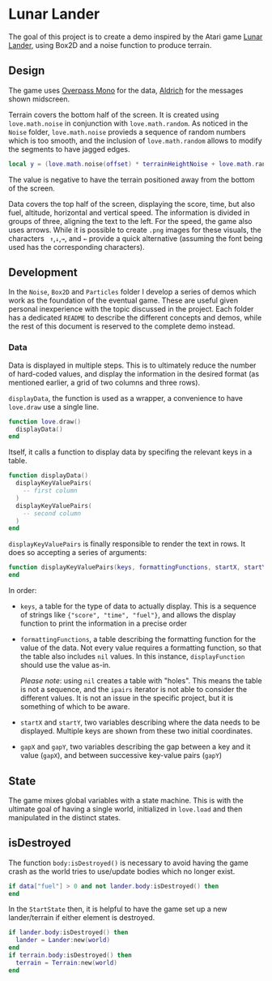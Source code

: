 # Lunar Lander

The goal of this project is to create a demo inspired by the Atari game [Lunar Lander](<https://en.wikipedia.org/wiki/Lunar_Lander_(1979_video_game)>), using Box2D and a noise function to produce terrain.

## Design

The game uses [Overpass Mono](https://fonts.google.com/specimen/Overpass+Mono) for the data, [Aldrich](https://fonts.google.com/specimen/Aldrich) for the messages shown midscreen.

Terrain covers the bottom half of the screen. It is created using `love.math.noise` in conjunction with `love.math.random`. As noticed in the `Noise` folder, `love.math.noise` provieds a sequence of random numbers which is too smooth, and the inclusion of `love.math.random` allows to modify the segments to have jagged edges.

```lua
local y = (love.math.noise(offset) * terrainHeightNoise + love.math.random() * terrainHeightRandom) * -1
```

The value is negative to have the terrain positioned away from the bottom of the screen.

Data covers the top half of the screen, displaying the score, time, but also fuel, altitude, horizontal and vertical speed. The information is divided in groups of three, aligning the text to the left. For the speed, the game also uses arrows. While it is possible to create `.png` images for these visuals, the characters ` ↑`,`↓`,`→`, and `←` provide a quick alternative (assuming the font being used has the corresponding characters).

## Development

In the `Noise`, `Box2D` and `Particles` folder I develop a series of demos which work as the foundation of the eventual game. These are useful given personal inexperience with the topic discussed in the project. Each folder has a dedicated `README` to describe the different concepts and demos, while the rest of this document is reserved to the complete demo instead.

### Data

Data is displayed in multiple steps. This is to ultimately reduce the number of hard-coded values, and display the information in the desired format (as mentioned earlier, a grid of two columns and three rows).

`displayData`, the function is used as a wrapper, a convenience to have `love.draw` use a single line.

```lua
function love.draw()
  displayData()
end
```

Itself, it calls a function to display data by specifing the relevant keys in a table.

```lua
function displayData()
  displayKeyValuePairs(
    -- first column
  )
  displayKeyValuePairs(
    -- second column
  )
end
```

`displayKeyValuePairs` is finally responsible to render the text in rows. It does so accepting a series of arguments:

```lua
function displayKeyValuePairs(keys, formattingFunctions, startX, startY, gapX, gapY)
end
```

In order:

- `keys`, a table for the type of data to actually display. This is a sequence of strings like `{"score", "time", "fuel"}`, and allows the display function to print the information in a precise order

- `formattingFunctions`, a table describing the formatting function for the value of the data. Not every value requires a formatting function, so that the table also includes `nil` values. In this instance, `displayFunction` should use the value as-in.

  _Please note_: using `nil` creates a table with "holes". This means the table is not a sequence, and the `ipairs` iterator is not able to consider the different values. It is not an issue in the specific project, but it is something of which to be aware.

- `startX` and `startY`, two variables describing where the data needs to be displayed. Multiple keys are shown from these two initial coordinates.

- `gapX` and `gapY`, two variables describing the gap between a key and it value (`gapX`), and between successive key-value pairs (`gapY`)

## State

The game mixes global variables with a state machine. This is with the ultimate goal of having a single world, initialized in `love.load` and then manipulated in the distinct states.

## isDestroyed

The function `body:isDestroyed()` is necessary to avoid having the game crash as the world tries to use/update bodies which no longer exist.

```lua
if data["fuel"] > 0 and not lander.body:isDestroyed() then
end
```

In the `StartState` then, it is helpful to have the game set up a new lander/terrain if either element is destroyed.

```lua
if lander.body:isDestroyed() then
  lander = Lander:new(world)
end
if terrain.body:isDestroyed() then
  terrain = Terrain:new(world)
end
```
